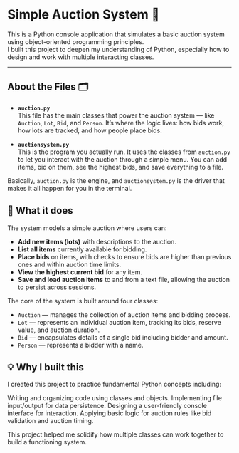 # Simple Auction System 💸

This is a Python console application that simulates a basic auction system using object-oriented programming principles.  
I built this project to deepen my understanding of Python, especially how to design and work with multiple interacting classes.

---
## About the Files 🗂️

- **`auction.py`**  
  This file has the main classes that power the auction system — like `Auction`, `Lot`, `Bid`, and `Person`. It’s where the logic lives: how bids work, how lots are tracked, and how people place bids.

- **`auctionsystem.py`**  
  This is the program you actually run. It uses the classes from `auction.py` to let you interact with the auction through a simple menu. You can add items, bid on them, see the highest bids, and save everything to a file.

Basically, `auction.py` is the engine, and `auctionsystem.py` is the driver that makes it all happen for you in the terminal.


## 📌 What it does

The system models a simple auction where users can:

- **Add new items (lots)** with descriptions to the auction.
- **List all items** currently available for bidding.
- **Place bids** on items, with checks to ensure bids are higher than previous ones and within auction time limits.
- **View the highest current bid** for any item.
- **Save and load auction items** to and from a text file, allowing the auction to persist across sessions.

The core of the system is built around four classes:

- `Auction` — manages the collection of auction items and bidding process.
- `Lot` — represents an individual auction item, tracking its bids, reserve value, and auction duration.
- `Bid` — encapsulates details of a single bid including bidder and amount.
- `Person` — represents a bidder with a name.

## 💡 Why I built this
I created this project to practice fundamental Python concepts including:

Writing and organizing code using classes and objects.
Implementing file input/output for data persistence.
Designing a user-friendly console interface for interaction.
Applying basic logic for auction rules like bid validation and auction timing.

This project helped me solidify how multiple classes can work together to build a functioning system.
